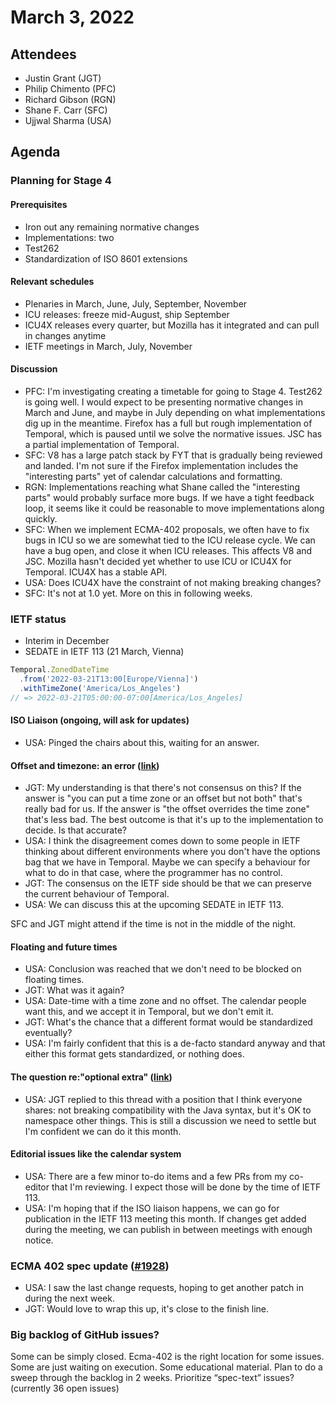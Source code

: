 # March 3, 2022

## Attendees
- Justin Grant (JGT)
- Philip Chimento (PFC)
- Richard Gibson (RGN)
- Shane F. Carr (SFC)
- Ujjwal Sharma (USA)

## Agenda

### Planning for Stage 4
#### Prerequisites
- Iron out any remaining normative changes
- Implementations: two
- Test262
- Standardization of ISO 8601 extensions

#### Relevant schedules
- Plenaries in March, June, July, September, November
- ICU releases: freeze mid-August, ship September
- ICU4X releases every quarter, but Mozilla has it integrated and can pull in changes anytime
- IETF meetings in March, July, November

#### Discussion
- PFC: I'm investigating creating a timetable for going to Stage 4. Test262 is going well. I would expect to be presenting normative changes in March and June, and maybe in July depending on what implementations dig up in the meantime. Firefox has a full but rough implementation of Temporal, which is paused until we solve the normative issues. JSC has a partial implementation of Temporal.
- SFC: V8 has a large patch stack by FYT that is gradually being reviewed and landed. I'm not sure if the Firefox implementation includes the "interesting parts" yet of calendar calculations and formatting.
- RGN: Implementations reaching what Shane called the "interesting parts" would probably surface more bugs. If we have a tight feedback loop, it seems like it could be reasonable to move implementations along quickly.
- SFC: When we implement ECMA-402 proposals, we often have to fix bugs in ICU so we are somewhat tied to the ICU release cycle. We can have a bug open, and close it when ICU releases. This affects V8 and JSC. Mozilla hasn't decided yet whether to use ICU or ICU4X for Temporal. ICU4X has a stable API.
- USA: Does ICU4X have the constraint of not making breaking changes?
- SFC: It's not at 1.0 yet.
More on this in following weeks.

### IETF status
- Interim in December
- SEDATE in IETF 113 (21 March, Vienna)
```js
Temporal.ZonedDateTime
  .from('2022-03-21T13:00[Europe/Vienna]')
  .withTimeZone('America/Los_Angeles')
// => 2022-03-21T05:00:00-07:00[America/Los_Angeles]
```

#### ISO Liaison (ongoing, will ask for updates)
- USA: Pinged the chairs about this, waiting for an answer.

#### Offset and timezone: an error ([link](https://mailarchive.ietf.org/arch/msg/sedate/8AsY1vpqjwRK2-o77uBOvst8j2g/))
- JGT: My understanding is that there's not consensus on this? If the answer is "you can put a time zone or an offset but not both" that's really bad for us. If the answer is "the offset overrides the time zone" that's less bad. The best outcome is that it's up to the implementation to decide. Is that accurate?
- USA: I think the disagreement comes down to some people in IETF thinking about different environments where you don't have the options bag that we have in Temporal. Maybe we can specify a behaviour for what to do in that case, where the programmer has no control.
- JGT: The consensus on the IETF side should be that we can preserve the current behaviour of Temporal.
- USA: We can discuss this at the upcoming SEDATE in IETF 113.

SFC and JGT might attend if the time is not in the middle of the night. 

#### Floating and future times
- USA: Conclusion was reached that we don't need to be blocked on floating times.
- JGT: What was it again?
- USA: Date-time with a time zone and no offset. The calendar people want this, and we accept it in Temporal, but we don't emit it.
- JGT: What's the chance that a different format would be standardized eventually?
- USA: I'm fairly confident that this is a de-facto standard anyway and that either this format gets standardized, or nothing does.

#### The question re:"optional extra" ([link](https://mailarchive.ietf.org/arch/msg/sedate/c4LcppU5dXXqenyUef615tFxW2k/))
- USA: JGT replied to this thread with a position that I think everyone shares: not breaking compatibility with the Java syntax, but it's OK to namespace other things. This is still a discussion we need to settle but I'm confident we can do it this month.

#### Editorial issues like the calendar system
- USA: There are a few minor to-do items and a few PRs from my co-editor that I'm reviewing. I expect those will be done by the time of IETF 113.
- USA: I'm hoping that if the ISO liaison happens, we can go for publication in the IETF 113 meeting this month. If changes get added during the meeting, we can publish in between meetings with enough notice.

### ECMA 402 spec update ([#1928](https://github.com/tc39/proposal-temporal/issues/1928))
- USA: I saw the last change requests, hoping to get another patch in during the next week.
- JGT: Would love to wrap this up, it's close to the finish line.

### Big backlog of GitHub issues?
Some can be simply closed. Ecma-402 is the right location for some issues. Some are just waiting on execution. Some educational material. Plan to do a sweep through the backlog in 2 weeks. Prioritize “spec-text” issues? (currently 36 open issues)